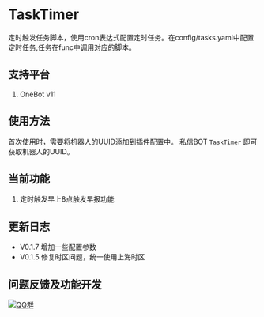 # TaskTimer

定时触发任务脚本，使用cron表达式配置定时任务。在config/tasks.yaml中配置定时任务,任务在func中调用对应的脚本。

## 支持平台

1. OneBot v11

## 使用方法

首次使用时，需要将机器人的UUID添加到插件配置中。
私信BOT `TaskTimer` 即可获取机器人的UUID。

## 当前功能

1. 定时触发早上8点触发早报功能

## 更新日志

- V0.1.7 增加一些配置参数
- V0.1.5 修复时区问题，统一使用上海时区

## 问题反馈及功能开发

[![QQ群](https://img.shields.io/badge/QQ群-965312424-green)](https://qm.qq.com/cgi-bin/qm/qr?k=en97YqjfYaLpebd9Nn8gbSvxVrGdIXy2&jump_from=webapi&authKey=41BmkEjbGeJ81jJNdv7Bf5EDlmW8EHZeH7/nktkXYdLGpZ3ISOS7Ur4MKWXC7xIx)